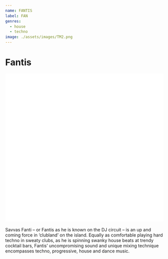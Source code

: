```yaml
---
name: FANTIS
label: FAN
genres:
  - house
  - techno
image: ./assets/images/TM2.png
---
```


# Fantis

![](./assets/images/TM2.png)

Savvas Fanti – or Fantis as he is known on the DJ circuit – is an up and coming force in ‘clubland’ on the island. Equally as comfortable playing hard techno in sweaty clubs, as he is spinning swanky house beats at trendy cocktail bars, Fantis’ uncompromising sound and unique mixing technique encompasses techno, progressive, house and dance music.

